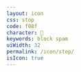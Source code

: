 ```yaml
---
layout: icon
css: stop
code: f08f
character: 
keywords: block spam
uiWidth: 32
permalink: /icon/stop/
isIcon: true
---
```

